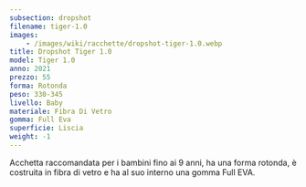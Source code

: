 ```yaml
---
subsection: dropshot
filename: tiger-1.0
images:
    - /images/wiki/racchette/dropshot-tiger-1.0.webp
title: Dropshot Tiger 1.0
model: Tiger 1.0
anno: 2021
prezzo: 55
forma: Rotonda
peso: 330-345
livello: Baby
materiale: Fibra Di Vetro
gomma: Full Eva
superficie: Liscia
weight: -1
---
```

Acchetta raccomandata per i bambini fino ai 9 anni, ha una forma rotonda, è costruita in fibra di vetro e ha al suo interno una gomma Full EVA.